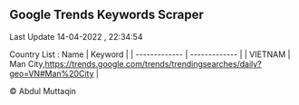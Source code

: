 

## Google Trends Keywords Scraper 
 
Last Update 14-04-2022 , 22:34:54

Country List :
 Name  | Keyword |
| ------------- | ------------- |
| VIETNAM | Man City,https://trends.google.com/trends/trendingsearches/daily?geo=VN#Man%20City |



© Abdul Muttaqin 

